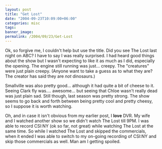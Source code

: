 ```yaml
---
layout: post
title: "Get Lost"
date: "2004-09-23T10:09:00+06:00"
categories: misc 
tags: 
banner_image: 
permalink: /2004/09/23/Get-Lost
---
```


Ok, so forgive me, I couldn't help but use the title. Did you see The Lost last night on ABC? I have to say I was really surprised. I had heard good things about the show but I wasn't expecting to like it as much as I did, especially the opening. The engine still running was just... creepy. The "creatures" were just plain creepy. (Anyone want to take a guess as to what they are? The creator has said they are <i>not</i> dinosaurs.)

Smallville was also pretty good... although it had quite a bit of cheese to it. Seeing Clark fly was.... awesome... but seeing that Chloe wasn't really dead was just plain sad. Still though, last season was pretty strong. The show seems to go back and forth between being pretty cool and pretty cheesy, so I suppose it is worth watching.

Oh, and in case it isn't obvious from my earlier post, I <b>love</b> DVR. My wife and I watched another show so we didn't watch The Lost till 9PM. I was able to record CSI:NY (ok so far, not great) while watching The Lost at the same time. So while I watched The Lost and skipped the commercials, when it ended I was able to switch to my on-going recording of CSI:NY and skip those commercials as well. Man am I getting spoiled.